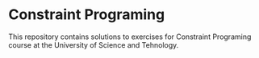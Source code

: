 # Constraint Programing
This repository contains solutions to exercises for Constraint Programing course at the University of Science and Tehnology.

